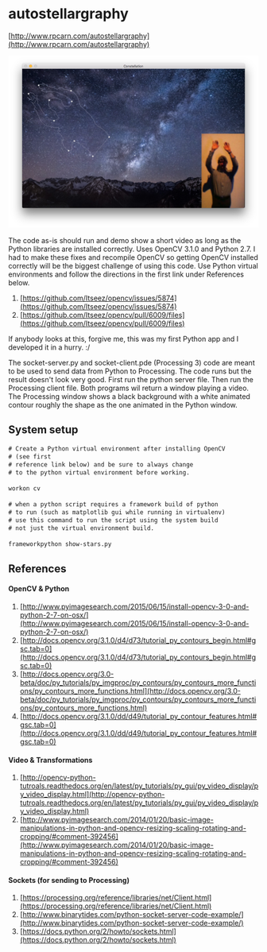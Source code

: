# autostellargraphy

[http://www.rpcarn.com/autostellargraphy](http://www.rpcarn.com/autostellargraphy)

![image](code-result.png)

The code as-is should run and demo show a short video as long as the Python libraries are installed correctly. Uses OpenCV 3.1.0 and Python 2.7. I had to make these fixes and recompile OpenCV so getting OpenCV installed correctly will be the biggest challenge of using this code. Use Python virtual environments and follow the directions in the first link under References below.

1. [https://github.com/Itseez/opencv/issues/5874](https://github.com/Itseez/opencv/issues/5874)
2. [https://github.com/Itseez/opencv/pull/6009/files](https://github.com/Itseez/opencv/pull/6009/files)

If anybody looks at this, forgive me, this was my first Python app and I developed it in a hurry. :/

The socket-server.py and socket-client.pde (Processing 3) code are meant to be used to send data from Python to Processing. The code runs but the result doesn't look very good. First run the python server file. Then run the Processing client file. Both programs wil return a window playing a video. The Processing window shows a black background with a white animated contour roughly the shape as the one animated in the Python window.

## System setup

    # Create a Python virtual environment after installing OpenCV
    # (see first 
    # reference link below) and be sure to always change
    # to the python virtual environment before working.

    workon cv

    # when a python script requires a framework build of python
    # to run (such as matplotlib gui while running in virtualenv)
    # use this command to run the script using the system build
    # not just the virtual environment build.

    frameworkpython show-stars.py 

## References

#### OpenCV & Python

1. [http://www.pyimagesearch.com/2015/06/15/install-opencv-3-0-and-python-2-7-on-osx/](http://www.pyimagesearch.com/2015/06/15/install-opencv-3-0-and-python-2-7-on-osx/)
2. [http://docs.opencv.org/3.1.0/d4/d73/tutorial_py_contours_begin.html#gsc.tab=0](http://docs.opencv.org/3.1.0/d4/d73/tutorial_py_contours_begin.html#gsc.tab=0)
3. [http://docs.opencv.org/3.0-beta/doc/py_tutorials/py_imgproc/py_contours/py_contours_more_functions/py_contours_more_functions.html](http://docs.opencv.org/3.0-beta/doc/py_tutorials/py_imgproc/py_contours/py_contours_more_functions/py_contours_more_functions.html)
4. [http://docs.opencv.org/3.1.0/dd/d49/tutorial_py_contour_features.html#gsc.tab=0](http://docs.opencv.org/3.1.0/dd/d49/tutorial_py_contour_features.html#gsc.tab=0)

#### Video & Transformations
1. [http://opencv-python-tutroals.readthedocs.org/en/latest/py_tutorials/py_gui/py_video_display/py_video_display.html](http://opencv-python-tutroals.readthedocs.org/en/latest/py_tutorials/py_gui/py_video_display/py_video_display.html)
2. [http://www.pyimagesearch.com/2014/01/20/basic-image-manipulations-in-python-and-opencv-resizing-scaling-rotating-and-cropping/#comment-392456](http://www.pyimagesearch.com/2014/01/20/basic-image-manipulations-in-python-and-opencv-resizing-scaling-rotating-and-cropping/#comment-392456)

#### Sockets (for sending to Processing)
1. [https://processing.org/reference/libraries/net/Client.html](https://processing.org/reference/libraries/net/Client.html)
2. [http://www.binarytides.com/python-socket-server-code-example/](http://www.binarytides.com/python-socket-server-code-example/)
3. [https://docs.python.org/2/howto/sockets.html](https://docs.python.org/2/howto/sockets.html)